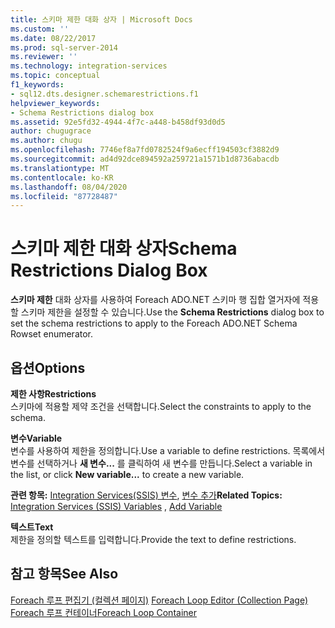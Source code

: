 ```yaml
---
title: 스키마 제한 대화 상자 | Microsoft Docs
ms.custom: ''
ms.date: 08/22/2017
ms.prod: sql-server-2014
ms.reviewer: ''
ms.technology: integration-services
ms.topic: conceptual
f1_keywords:
- sql12.dts.designer.schemarestrictions.f1
helpviewer_keywords:
- Schema Restrictions dialog box
ms.assetid: 92e5fd32-4944-4f7c-a448-b458df93d0d5
author: chugugrace
ms.author: chugu
ms.openlocfilehash: 7746ef8a7fd0782524f9a6ecff194503cf3882d9
ms.sourcegitcommit: ad4d92dce894592a259721a1571b1d8736abacdb
ms.translationtype: MT
ms.contentlocale: ko-KR
ms.lasthandoff: 08/04/2020
ms.locfileid: "87728487"
---
```

# <a name="schema-restrictions-dialog-box"></a><span data-ttu-id="1388c-102">스키마 제한 대화 상자</span><span class="sxs-lookup"><span data-stu-id="1388c-102">Schema Restrictions Dialog Box</span></span>
  <span data-ttu-id="1388c-103">**스키마 제한** 대화 상자를 사용하여 Foreach ADO.NET 스키마 행 집합 열거자에 적용할 스키마 제한을 설정할 수 있습니다.</span><span class="sxs-lookup"><span data-stu-id="1388c-103">Use the **Schema Restrictions** dialog box to set the schema restrictions to apply to the Foreach ADO.NET Schema Rowset enumerator.</span></span>  
  
## <a name="options"></a><span data-ttu-id="1388c-104">옵션</span><span class="sxs-lookup"><span data-stu-id="1388c-104">Options</span></span>  
 <span data-ttu-id="1388c-105">**제한 사항**</span><span class="sxs-lookup"><span data-stu-id="1388c-105">**Restrictions**</span></span>  
 <span data-ttu-id="1388c-106">스키마에 적용할 제약 조건을 선택합니다.</span><span class="sxs-lookup"><span data-stu-id="1388c-106">Select the constraints to apply to the schema.</span></span>  
  
 <span data-ttu-id="1388c-107">**변수**</span><span class="sxs-lookup"><span data-stu-id="1388c-107">**Variable**</span></span>  
 <span data-ttu-id="1388c-108">변수를 사용하여 제한을 정의합니다.</span><span class="sxs-lookup"><span data-stu-id="1388c-108">Use a variable to define restrictions.</span></span> <span data-ttu-id="1388c-109">목록에서 변수를 선택하거나 **새 변수...** 를 클릭하여 새 변수를 만듭니다.</span><span class="sxs-lookup"><span data-stu-id="1388c-109">Select a variable in the list, or click **New variable...** to create a new variable.</span></span>  
  
 <span data-ttu-id="1388c-110">**관련 항목:** [Integration Services&#40;SSIS&#41; 변수](integration-services-ssis-variables.md), [변수 추가](../../2014/integration-services/add-variable.md)</span><span class="sxs-lookup"><span data-stu-id="1388c-110">**Related Topics:** [Integration Services &#40;SSIS&#41; Variables](integration-services-ssis-variables.md) , [Add Variable](../../2014/integration-services/add-variable.md)</span></span>  
  
 <span data-ttu-id="1388c-111">**텍스트**</span><span class="sxs-lookup"><span data-stu-id="1388c-111">**Text**</span></span>  
 <span data-ttu-id="1388c-112">제한을 정의할 텍스트를 입력합니다.</span><span class="sxs-lookup"><span data-stu-id="1388c-112">Provide the text to define restrictions.</span></span>  
  
## <a name="see-also"></a><span data-ttu-id="1388c-113">참고 항목</span><span class="sxs-lookup"><span data-stu-id="1388c-113">See Also</span></span>  
 <span data-ttu-id="1388c-114">[Foreach 루프 편집기 &#40;컬렉션 페이지&#41;](../../2014/integration-services/foreach-loop-editor-collection-page.md) </span><span class="sxs-lookup"><span data-stu-id="1388c-114">[Foreach Loop Editor &#40;Collection Page&#41;](../../2014/integration-services/foreach-loop-editor-collection-page.md) </span></span>  
 [<span data-ttu-id="1388c-115">Foreach 루프 컨테이너</span><span class="sxs-lookup"><span data-stu-id="1388c-115">Foreach Loop Container</span></span>](control-flow/foreach-loop-container.md)  
  
  
